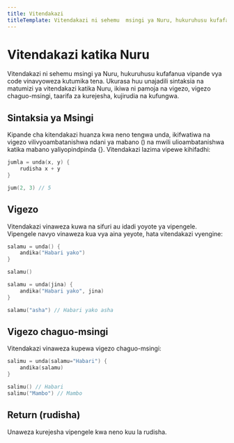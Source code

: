 ```yaml
---
title: Vitendakazi 
titleTemplate: Vitendakazi ni sehemu  msingi ya Nuru, hukuruhusu kufafanua vipande vya code vinavyoweza kutumika tena.
---
```


# Vitendakazi katika Nuru 

Vitendakazi ni sehemu  msingi ya Nuru, hukuruhusu kufafanua vipande vya code vinavyoweza kutumika tena. Ukurasa huu unajadili sintaksia na matumizi ya vitendakazi katika Nuru, ikiwa ni pamoja na vigezo, vigezo chaguo-msingi, taarifa za kurejesha, kujirudia na kufungwa. 

## Sintaksia ya Msingi

Kipande cha kitendakazi huanza kwa neno tengwa unda, ikifwatiwa na vigezo vilivyoambatanishwa ndani ya mabano () na mwili ulioambatanishwa katika mabano yaliyopindpinda {}. Vitendakazi lazima vipewe kihifadhi:

```go
jumla = unda(x, y) {
    rudisha x + y
}

jum(2, 3) // 5
```

## Vigezo

Vitendakazi vinaweza kuwa na sifuri au idadi yoyote ya vipengele. Vipengele navyo vinaweza kua vya aina yeyote, hata vitendakazi vyengine:

```go
salamu = unda() {
    andika("Habari yako")
}

salamu()

salamu = unda(jina) {
    andika("Habari yako", jina)
}

salamu("asha") // Habari yako asha
```

## Vigezo chaguo-msingi

Vitendakazi vinaweza kupewa vigezo chaguo-msingi:

```go
salimu = unda(salamu="Habari") {
    andika(salamu)
}

salimu() // Habari
salimu("Mambo") // Mambo
```

## Return (rudisha)

Unaweza kurejesha vipengele kwa neno kuu la rudisha.